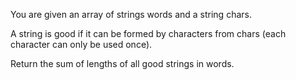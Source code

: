You are given an array of strings words and a string chars.

A string is good if it can be formed by characters from chars (each character can only be used once).

Return the sum of lengths of all good strings in words.